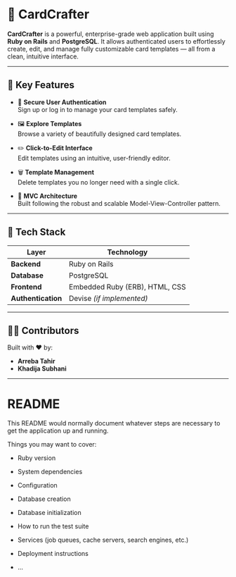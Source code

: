# 🎴 CardCrafter

**CardCrafter** is a powerful, enterprise-grade web application built using **Ruby on Rails** and **PostgreSQL**. It allows authenticated users to effortlessly create, edit, and manage fully customizable card templates — all from a clean, intuitive interface.

---

## 🚀 Key Features

- 🔐 **Secure User Authentication**  
  Sign up or log in to manage your card templates safely.

- 🖼️ **Explore Templates**  
  Browse a variety of beautifully designed card templates.

- ✏️ **Click-to-Edit Interface**  
  Edit templates using an intuitive, user-friendly editor.

- 🗑️ **Template Management**  
  Delete templates you no longer need with a single click.

- 🧠 **MVC Architecture**  
  Built following the robust and scalable Model-View-Controller pattern.

---

## 🧱 Tech Stack

| Layer            | Technology                         |
|------------------|-------------------------------------|
| **Backend**      | Ruby on Rails                      |
| **Database**     | PostgreSQL                         |
| **Frontend**     | Embedded Ruby (ERB), HTML, CSS     |
| **Authentication** | Devise *(if implemented)*         |

---



## 👩‍💻 Contributors

Built with ❤️ by:

- **Arreba Tahir**  
- **Khadija Subhani**

---
# README

This README would normally document whatever steps are necessary to get the
application up and running.

Things you may want to cover:

* Ruby version

* System dependencies

* Configuration

* Database creation

* Database initialization

* How to run the test suite

* Services (job queues, cache servers, search engines, etc.)

* Deployment instructions

* ...
